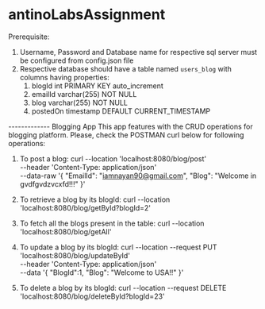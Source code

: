 # antinoLabsAssignment

Prerequisite:
1. Username, Password and Database name for respective sql server must be configured from config.json file
2. Respective database should have a table named `users_blog` with columns having properties:
   1. blogId int PRIMARY KEY auto_increment
   2. emailId varchar(255) NOT NULL
   3. blog varchar(255) NOT NULL
   4. postedOn timestamp DEFAULT CURRENT_TIMESTAMP


------------- Blogging App
This app features with the CRUD operations for blogging platform. Please, check the POSTMAN curl below for following operations:

1. To post a blog:
   curl --location 'localhost:8080/blog/post' \
   --header 'Content-Type: application/json' \
   --data-raw '{
   "EmailId": "iamnayan90@gmail.com",
   "Blog": "Welcome in gvdfgvdzvcxfd!!!"
   }'

2. To retrieve a blog by its blogId:
   curl --location 'localhost:8080/blog/getById?blogId=2'

3. To fetch all the blogs present in the table:
   curl --location 'localhost:8080/blog/getAll'

4. To update a blog by its blogId:
   curl --location --request PUT 'localhost:8080/blog/updateById' \
   --header 'Content-Type: application/json' \
   --data '{
   "BlogId":1,
   "Blog": "Welcome to USA!!"
   }'

5. To delete a blog by its blogId:
   curl --location --request DELETE 'localhost:8080/blog/deleteById?blogId=23'
